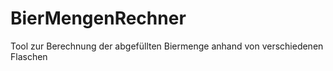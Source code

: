 # BierMengenRechner
Tool zur Berechnung der abgefüllten Biermenge anhand von verschiedenen Flaschen
